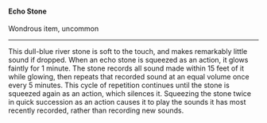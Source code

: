 #### Echo Stone

Wondrous item, uncommon

---

This dull-blue river stone is soft to the touch, and makes remarkably little sound if dropped. When an echo stone is squeezed as an action, it glows faintly for 1 minute. The stone records all sound made within 15 feet of it while glowing, then repeats that recorded sound at an equal volume once every 5 minutes. This cycle of repetition continues until the stone is squeezed again as an action, which silences it. Squeezing the stone twice in quick succession as an action causes it to play the sounds it has most recently recorded, rather than recording new sounds.